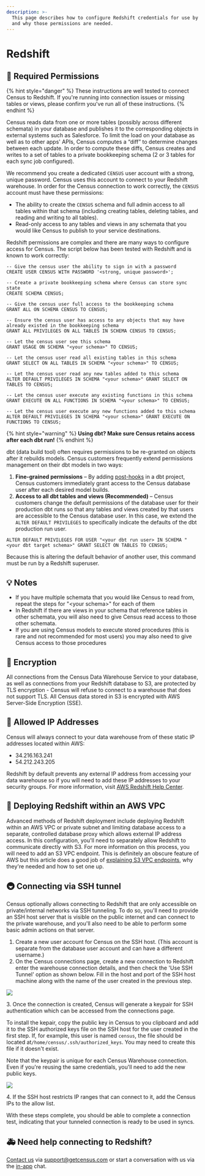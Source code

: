 ```yaml
---
description: >-
  This page describes how to configure Redshift credentials for use by Census
  and why those permissions are needed.
---
```


# Redshift

## 🔐 Required Permissions

{% hint style="danger" %}
These instructions are well tested to connect Census to Redshift. If you're running into connection issues or missing tables or views, please confirm you've run all of these instructions.
{% endhint %}

Census reads data from one or more tables (possibly across different schemata) in your database and publishes it to the corresponding objects in external systems such as Salesforce. To limit the load on your database as well as to other apps' APIs, Census computes a “diff” to determine changes between each update. In order to compute these diffs, Census creates and writes to a set of tables to a private bookkeeping schema (2 or 3 tables for each sync job configured).

We recommend you create a dedicated `CENSUS` user account with a strong, unique password. Census uses this account to connect to your Redshift warehouse. In order for the Census connection to work correctly, the `CENSUS` account must have these permissions:

* The ability to create the `CENSUS` schema and full admin access to all tables within that schema (including creating tables, deleting tables, and reading and writing to all tables).
* Read-only access to any tables and views in any schemata that you would like Census to publish to your service destinations.

Redshift permissions are complex and there are many ways to configure access for Census. The script below has been tested with Redshift and is known to work correctly:

```
-- Give the census user the ability to sign in with a password
CREATE USER CENSUS WITH PASSWORD '<strong, unique password>';

-- Create a private bookkeeping schema where Census can store sync state
CREATE SCHEMA CENSUS;

-- Give the census user full access to the bookkeeping schema
GRANT ALL ON SCHEMA CENSUS TO CENSUS;

-- Ensure the census user has access to any objects that may have already existed in the bookkeeping schema
GRANT ALL PRIVILEGES ON ALL TABLES IN SCHEMA CENSUS TO CENSUS;

-- Let the census user see this schema
GRANT USAGE ON SCHEMA "<your schema>" TO CENSUS;

-- Let the census user read all existing tables in this schema
GRANT SELECT ON ALL TABLES IN SCHEMA "<your schema>" TO CENSUS;

-- Let the census user read any new tables added to this schema
ALTER DEFAULT PRIVILEGES IN SCHEMA "<your schema>" GRANT SELECT ON TABLES TO CENSUS;

-- Let the census user execute any existing functions in this schema
GRANT EXECUTE ON ALL FUNCTIONS IN SCHEMA "<your schema>" TO CENSUS;

-- Let the census user execute any new functions added to this schema
ALTER DEFAULT PRIVILEGES IN SCHEMA "<your schema>" GRANT EXECUTE ON FUNCTIONS TO CENSUS;
```

{% hint style="warning" %}
**Using dbt? Make sure Census retains access after each dbt run!**
{% endhint %}

dbt (data build tool) often requires permissions to be re-granted on objects after it rebuilds models. Census customers frequently extend permissions management on their dbt models in two ways:

1. &#x20;**Fine-grained permissions** – By adding [post-hooks](https://docs.getdbt.com/reference/resource-configs/pre-hook-post-hook#grant-privileges-on-a-directory-of-models) in a dbt project, Census customers immediately grant access to the Census database user after each desired model builds.
2. **Access to all dbt tables and views (Recommended)** – Census customers change the default permissions of the database user for their production dbt runs so that any tables and views created by that users are accessible to the Census database user. In this case, we extend the `ALTER DEFAULT PRIVILEGES` to specifically indicate the defaults of the dbt production run user.&#x20;

```
ALTER DEFAULT PRIVILEGES FOR USER "<your dbt run user> IN SCHEMA "<your dbt target schema>" GRANT SELECT ON TABLES TO CENSUS;
```

Because this is altering the default behavior of another user, this command must be run by a Redshift superuser.

## 💡 Notes

* If you have multiple schemata that you would like Census to read from, repeat the steps for "\<your schema>" for each of them
* In Redshift if there are views in your schema that reference tables in other schemata, you will also need to give Census read access to those other schemata.&#x20;
* If you are using Census models to execute stored procedures (this is rare and not recommended for most users) you may also need to give Census access to those procedures

## 🔑 Encryption

All connections from the Census Data Warehouse Service to your database, as well as connections from your Redshift database to S3, are protected by TLS encryption - Census will refuse to connect to a warehouse that does not support TLS. All Census data stored in S3 is encrypted with AWS Server-Side Encryption (SSE).&#x20;

## 🚦 Allowed IP Addresses

Census will always connect to your data warehouse from of these static IP addresses located within AWS:

* 34.216.163.241
* 54.212.243.205

Redshift by default prevents any external IP address from accessing your data warehouse so if you will need to add these IP addresses to your security groups. For more information, visit [AWS Redshift Help Center](https://docs.aws.amazon.com/redshift/latest/mgmt/working-with-security-groups.html).

## 🌌 Deploying Redshift within an AWS VPC

Advanced methods of Redshift deployment include deploying Redshift within an AWS VPC or private subnet and limiting database access to a separate, controlled database proxy which allows external IP address access. In this configuration, you'll need to separately allow Redshift to communicate directly with S3. For more information on this process, you will need to add an S3 VPC endpoint. This is definitely an obscure feature of AWS but this article does a good job of [explaining S3 VPC endpoints](https://tomgregory.com/when-to-use-an-aws-s3-vpc-endpoint/), why they're needed and how to set one up.

## 🚇 Connecting via SSH tunnel

Census optionally allows connecting to Redshift that are only accessible on private/internal networks via SSH tunneling. To do so, you'll need to provide an SSH host server that is visible on the public internet and can connect to the private warehouse, and you'll also need to be able to perform some basic admin actions on that server.

1. Create a new user account for Census on the SSH host. (This account is separate from the database user account and can have a different username.)
2. On the Census connections page, create a new connection to Redshift enter the warehouse connection details, and then check the 'Use SSH Tunnel' option as shown below.  Fill in the host and port of the SSH host machine along with the name of the user created in the previous step.

![](../.gitbook/assets/redshift\_pg\_1.png)

3\. Once the connection is created, Census will generate a keypair for SSH authentication which can be accessed from the connections page.&#x20;

To install the kepair, copy the public key in Census to you clipboard and add it to the SSH authorized keys file on the SSH host for the user created in the first step.  If, for example, this user is named `census`, the file should be located at`/home/census/.ssh/authorized_keys`. You may need to create this file if it doesn't exist.

Note that the keypair is unique for each Census Warehouse connection. Even if you're reusing the same credentials, you'll need to add the new public keys.

![](../.gitbook/assets/redshift\_pg\_2.png)

4\. If the SSH host restricts IP ranges that can connect to it, add the Census IPs to the allow list.

With these steps complete, you should be able to complete a connection test, indicating that your tunneled connection is ready to be used in syncs.

## 🚑 Need help connecting to Redshift?

[Contact us](mailto:support@getcensus.com) via support@getcensus.com or start a conversation with us via the [in-app](https://app.getcensus.com) chat.
